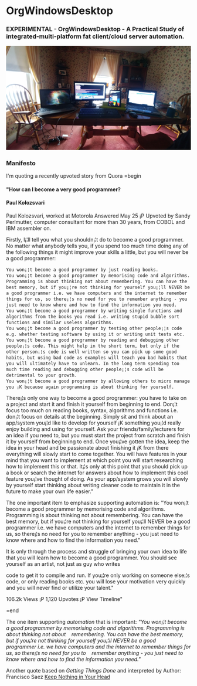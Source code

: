 # OrgWindowsDesktop
### EXPERIMENTAL - OrgWindowsDesktop - A Practical Study of integrated-multi-platform fat client/cloud server automation.
![desktop](https://github.com/RayNieva/OrgWindowsDesktop/blob/master/0128171145a.jpg)
### Manifesto

I'm quoting a recently upvoted story from Quora
=begin
#### "How can I become a very good programmer?
#### Paul Kolozsvari
Paul Kolozsvari, worked at Motorola
Answered May 25 ¡P Upvoted by Sandy Perlmutter, computer consultant for more than 30 years, from COBOL and IBM assembler on.

Firstly, I¡¦ll tell you what you shouldn¡¦t do to become a good programmer. No matter what anybody tells you, if you spend too much time doing any of the following things it might improve your skills a little, but you will never be a good programmer:

    You won¡¦t become a good programmer by just reading books.
    You won¡¦t become a good programmer by memorising code and algorithms. Programming is about thinking not about remembering. You can have the best memory, but if you¡¦re not thinking for yourself you¡¦ll NEVER be a good programmer i.e. we have computers and the internet to remember things for us, so there¡¦s no need for you to remember anything - you just need to know where and how to find the information you need.
    You won¡¦t become a good programmer by writing single functions and algorithms from the books you read i.e. writing stupid bubble sort functions and similar useless algorithms.
    You won¡¦t become a good programmer by testing other people¡¦s code e.g. whether testing software by using it or writing unit tests etc.
    You won¡¦t become a good programmer by reading and debugging other people¡¦s code. This might help in the short term, but only if the other person¡¦s code is well written so you can pick up some good habits, but using bad code as examples will teach you bad habits that you will ultimately have to unlearn. In the long term spending too much time reading and debugging other people¡¦s code will be detrimental to your growth.
    You won¡¦t become a good programmer by allowing others to micro manage you ¡K because again programming is about thinking for yourself.

There¡¦s only one way to become a good programmer: you have to take on a project and start it and finish it yourself from beginning to end. Don¡¦t focus too much on reading books, syntax, algorithms and functions i.e. don¡¦t focus on details at the beginning. Simply sit and think about an app/system you¡¦d like to develop for yourself ¡K something you¡¦d really enjoy building and using for yourself. Ask your friends/family/lecturers for an idea if you need to, but you must start the project from scratch and finish it by yourself from beginning to end. Once you¡¦ve gotten the idea, keep the idea in your head and be passionate about finishing it ¡K from there everything will slowly start to come together. You will have features in your mind that you want to implement at which point you will start researching how to implement this or that. It¡¦s only at this point that you should pick up a book or search the internet for answers about how to implement this cool feature you¡¦ve thought of doing. As your app/system grows you will slowly by yourself start thinking about writing cleaner code to maintain it in the future to make your own life easier."

The one important item to emphasize supporting automation is:
"You won¡¦t become a good programmer by memorising code and algorithms. Programming is about thinking not about remembering. You can have the best memory, but if you¡¦re not thinking for yourself you¡¦ll NEVER be a good programmer i.e. we have computers and the internet to remember things for us, so there¡¦s no need for you to remember anything - you just need to know where and how to find the information you need."


It is only through the process and struggle of bringing your own idea to life that you will learn how to become a good programmer. You should see yourself as an artist, not just as guy who writes

code to get it to compile and run. If you¡¦re only working on someone else¡¦s code, or only reading books etc. you will lose your motivation very quickly and you will never find or utilize your talent."

106.2k Views ¡P 1,120 Upvotes ¡P View Timeline"

=end

The one item supporting _automation_ that is important: 
*"You won¡¦t become a good programmer by memorising code and algorithms. Programming is about thinking not about &nbsp;&nbsp; remembering. You can have the best memory, but if you¡¦re not thinking for yourself you¡¦ll NEVER be a good &nbsp;&nbsp; programmer i.e. we have computers and the internet to remember things for us, so there¡¦s no need for you to &nbsp;&nbsp; remember anything - you just need to know where and how to find the information you need."*

Another quote based on *Getting Things Done* and interpreted by Author: Francisco Saez
[Keep Nothing in Your Head](https://facilethings.com/blog/en/habits)
